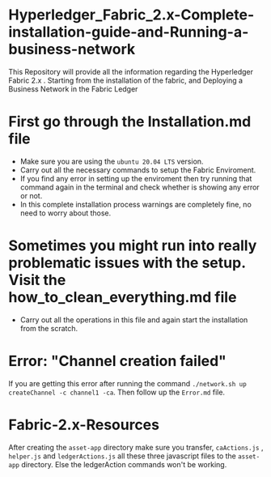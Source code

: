 # Hyperledger_Fabric_2.x-Complete-installation-guide-and-Running-a-business-network
This Repository will provide all the information regarding the Hyperledger Fabric 2.x . Starting from the installation of  the fabric, and Deploying a Business Network in the Fabric Ledger

# First go through the Installation.md file
* Make sure you are using the `ubuntu 20.04 LTS` version.
* Carry out all the necessary commands to setup the Fabric Enviroment.
* If you find any error in setting up the enviroment then try running that command again in the terminal and check whether is showing any error or not.
* In this complete installation process warnings are completely fine, no need to worry about those. 

# Sometimes you might run into really problematic issues with the setup. Visit the how_to_clean_everything.md file
* Carry out all the operations in this file and again start the installation from the scratch.

# Error: "Channel creation failed"
If you are getting this error after running the command ` ./network.sh up createChannel -c channel1 -ca `.
Then follow up the `Error.md` file.

# Fabric-2.x-Resources 
After creating the `asset-app` directory make sure you transfer, `caActions.js` , `helper.js` and `ledgerActions.js` all these three javascript files to the `asset-app` directory. Else the ledgerAction commands won't be working.
